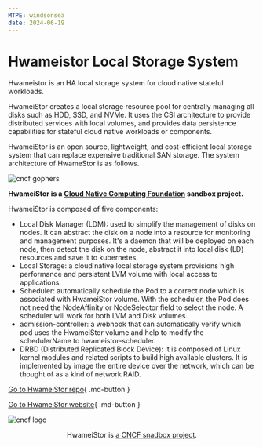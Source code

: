 ```yaml
---
MTPE: windsonsea
date: 2024-06-19
---
```


# Hwameistor Local Storage System

Hwameistor is an HA local storage system for cloud native stateful workloads.

HwameiStor creates a local storage resource pool for centrally managing all disks such as HDD, SSD, and NVMe. It uses the CSI architecture to provide distributed services with local volumes, and provides data persistence capabilities for stateful cloud native workloads or components.

HwameiStor is an open source, lightweight, and cost-efficient local storage system that can replace expensive traditional SAN storage. The system architecture of HwameStor is as follows.

![cncf gophers](https://docs.daocloud.io/daocloud-docs-images/docs/en/docs/community/images/cncf-gophers.png)

**HwameiStor is a [Cloud Native Computing Foundation](https://cncf.io/) sandbox project.**

HwameiStor is composed of five components:

- Local Disk Manager (LDM): used to simplify the management of disks on nodes. It can abstract the disk on a node into a resource for monitoring and management purposes. It's a daemon that will be deployed on each node, then detect the disk on the node, abstract it into local disk (LD) resources and save it to kubernetes.
- Local Storage: a cloud native local storage system provisions high performance and persistent LVM volume with local access to applications.
- Scheduler: automatically schedule the Pod to a correct node which is associated with HwameiStor volume. With the scheduler, the Pod does not need the NodeAffinity or NodeSelector field to select the node. A scheduler will work for both LVM and Disk volumes.
- admission-controller: a webhook that can automatically verify which pod uses the HwameiStor volume and help to modify the schedulerName to hwameistor-scheduler.
- DRBD (Distributed Replicated Block Device): It is composed of Linux kernel modules and related scripts to build high available clusters. It is implemented by image the entire device over the network, which can be thought of as a kind of network RAID.

[Go to HwameiStor repo](https://github.com/hwameistor/hwameistor){ .md-button }

[Go to HwameiStor website](https://hwameistor.io/){ .md-button }

![cncf logo](./images/cncf.png)

<p align="center">
HwameiStor is <a href="https://landscape.cncf.io/?selected=hwamei-stor">a CNCF snadbox project</a>.
</p>
